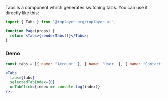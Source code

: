 Tabs is a component which generates switching tabs. You can use it directly like this:

```jsx static
import { Tabs } from '@inplayer-org/inplayer-ui';

function Page(props) {
  return <Tabs>{renderTabs()}</Tabs>;
}
```

### Demo

```jsx
const tabs = [{ name: 'Account' }, { name: 'User' }, { name: 'Contact' }];

<Tabs
  tabs={tabs}
  selectedTabIndex={0}
  onTabClick={index => console.log(index)}
/>;
```
